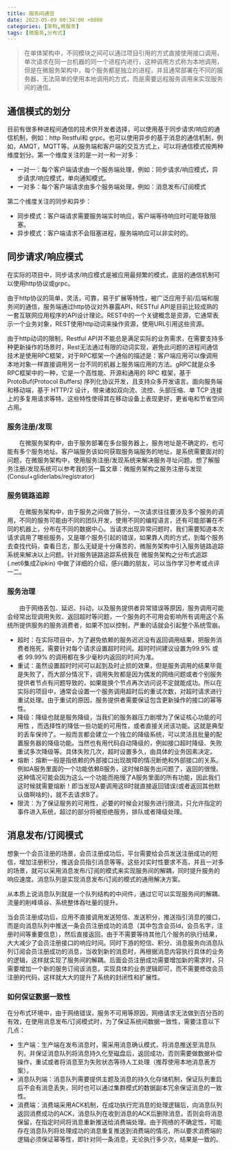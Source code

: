 ```yaml
---
title: 服务间通信
date: 2023-05-09 00:34:00 +0800
categories: [架构,微服务]
tags: [微服务,分布式]
---
```


> 在单体架构中，不同模块之间可以通过项目引用的方式直接使用接口调用，单次请求在同一台机器的同一个进程内进行，这种调用方式称为本地调用，但是在微服务架构中，每个服务都是独立的进程，并且通常部署在不同的服务器，无法简单的使用本地调用的方式，而是需要远程服务调用来实现服务间的通信。

## 通信模式的划分

目前有很多种进程间通信的技术供开发者选择，可以使用基于同步请求/响应的通信机制，例如：http Restful和 grpc。也可以使用异步的基于消息的通信机制，例如，AMQT，MQTT等。从服务端和客户端的交互方式上，可以将通信模式按两种维度划分。第一个维度关注的是一对一和一对多：

- 一对一：每个客户端请求由一个服务端处理，例如：同步请求/响应模式，异步请求/响应模式，单向通知模式。
- 一对多：每个客户端请求由多个服务端处理，例如：消息发布/订阅模式

第二个维度关注的同步和异步：

- 同步模式：客户端请求需要服务端实时响应，客户端等待响应时可能导致阻塞。
- 异步模式：客户端请求不会阻塞进程，服务端响应可以非实时的。

## 同步请求/响应模式

在实际的项目中，同步请求/响应模式是被应用最频繁的模式，底层的通信机制可以使用http协议或grpc。

由于http协议的简单，灵活，可靠，易于扩展等特性，被广泛应用于前/后端和服务间的通信，服务端通过http协议对外暴露API，RESTful API是目前比较成熟的一套互联网应用程序的API设计理论。REST中的一个关键概念是资源，它通常表示一个业务对象，REST使用http动词来操作资源，使用URL引用这些资源。

由于http动词的限制，Restful API并不能总是满足实际的业务需求，在需要支持多种更新操作的场景时，Rest无法通过有限的动词实现，避免此问题的进程间通信技术是使用RPC框架，对于RPC框架一个通俗的描述是：客户端应用可以像调用本地对象一样直接调用另一台不同的机器上服务端应用的方法。gRPC就是众多RPC框架中的一种，它是一个高性能、开源和通用的 RPC 框架，基于ProtoBuf(Protocol Buffers) 序列化协议开发，且支持众多开发语言。面向服务端和移动端，基于 HTTP/2 设计，带来诸如双向流、流控、头部压缩、单 TCP 连接上的多复用请求等特。这些特性使得其在移动设备上表现更好，更省电和节省空间占用。

### 服务注册/发现

　　在微服务架构中，由于服务部署在多台服务器上，服务地址是不确定的，也可能有多个服务地址。客户端服务该如何获取服务端服务的地址，是系统需要面对的问题，在微服务架构中，使用服务注册/发现系统来解决服务寻址问题。想了解服务注册/发现系统可以参考我的另一篇文章：微服务架构之服务注册与发现(Consul+gliderlabs/registrator)

### 服务链路追踪

　　在微服务架构中，由于服务之间做了拆分，一次请求往往要涉及多个服务的调用，不同的服务可能由不同的团队开发，使用不同的编程语言，还有可能部署在不同的机器上，分布在不同的数据中心。当请求出现异常问题时，我们需要知道本次请求调用了哪些服务，又是哪个服务引起的错误，如果靠人肉的方式，到每个服务去查找代码，查看日志，那么无疑是十分痛苦的，微服务架构中引入服务链路追踪系统来解决以上问题。针对服务链路追踪系统我在 微服务架构之分布式追踪(.net6集成Zipkin) 中做了详细的介绍，感兴趣的朋友，可以当作学习参考或点评一二。

### 服务治理

　　由于网络丢包、延迟、抖动，以及服务提供者异常错误等原因，服务调用可能会经常出现调用失败、返回超时等问题，一个服务的不可用会影响所有调用这个系统所提供服务的服务消费者，如果不加以控制，严重的话就会引起整个系统雪崩。

- 超时：在实际项目中，为了避免依赖的服务迟迟没有返回调用结果，把服务消费者拖死，需要针对每个请求设置超时时间。超时时间建议设置为99.9% 或者 99.99% 的调用都在多少毫秒内返回的时间为准。
- 重试：虽然设置超时时间可以起到及时止损的效果，但是服务调用的结果毕竟是失败了，而大部分情况下，调用失败都是因为偶发的网络问题或者个别服务提供者节点有问题导致的，如果能换个节点再次访问说不定就能成功。所以在实际的项目中，通常会设置一个服务调用超时后的重试次数，对超时请求进行重试处理。由于重试的原因，服务提供者需要保证包含更新操作的接口的幂等性。
- 降级：降级也就是服务降级，当我们的服务器压力剧增为了保证核心功能的可用性 ，而选择性的降低一些功能的可用性，或者直接关闭该功能。这就是典型的丢车保帅了。一般而言都会建立一个独立的降级系统，可以灵活且批量的配置服务器的降级功能。当然也有用代码自动降级的，例如接口超时降级、失败重试多次降级等。具体失败几次，超时设置多久，由具体的业务因素决定。
- 熔断：熔断一般是指依赖的外部接口出现故障的情况断绝和外部接口的关系。例如A服务里面的一个功能依赖B服务，这时候B服务出问题了，返回的很慢。这种情况可能会因为这么一个功能而拖慢了A服务里面的所有功能，因此我们这时候就需要熔断！即当发现A要调用这B时就直接返回错误(或者返回其他默认值啊啥的)，就不去请求B了。
- 限流：为了保证服务的可用性，必要的时候会对服务进行限流，只允许指定的事件进入系统，超过的部分将被拒绝服务，排队或者降级处理。

## 消息发布/订阅模式

想象一个会员注册的场景，会员注册成功后，平台需要给会员发送注册成功的短信，增加注册积分，推送会员指引消息等等。这些对实时性要求不高，并且一对多的场景，就可以采用消息发布/订阅的模式来实现服务间的解耦，同时提升服务的响应速度。消息队列是实现消息发布/订阅的模式的通用解决方案。

从本质上说消息队列就是一个队列结构的中间件，通过它可以实现服务间的解耦、流量的削峰填谷、系统整体吞吐量的提升。

当会员注册成功后，应用不直接调用发送短信、发送积分，推送指引消息的接口，而是向消息队列中推送一条会员注册成功的消息（其中包含会员Id，会员名字，注册时间等重要信息），然后直接返回，由于不需要等待其他几个服务的执行结果，大大减少了会员注册接口的响应时间。同时下游的短信、积分、消息服务向消息队列订阅会员注册成功的消息，当收到新的消息时，再根据消息内容执行具体的业务的逻辑，这样就实现了服务间的解耦。后面会员注册成功需要增加新的需求时，只需要增加一个新的服务订阅该消息，实现具体的业务逻辑即可，而不需要修改会员注册的代码，这样就大大的提升了系统的封闭性和扩展性。

### 如何保证数据一致性

在分布式环境中，由于网络错误，服务不可用等原因，网络请求无法做到百分百的有效，在使用消息发布/订阅模式时，为了保证系统间数据一致性，需要注意以下几点：

- 生产端：生产端在发布消息时，需采用消息确认模式，将消息推送至消息队列，并保证消息队列将消息持久化至磁盘后，返回成功，否则需要做数据补偿操作，重试或者将消息至为失败状态等待人工处理（推荐使用本地消息表方案）。
- 消息队列端：消息队列需要提供主题及消息的持久化存储机制，保证队列重启后不会有消息丢失，同时也可以通过集群模式的数据副本冗余保证消息的一致性。
- 消费端：消费端采用ACK机制，在成功执行完消息的处理逻辑后，向消息队列返回消费成功的ACK，消息队列在收到消息的ACK后删除消息，否则会将消息保留，在指定时间将消息重新推送给消费端处理。由于网络的不确定性，可能存在消息队列将处理成功的消息重复推送到消费端的情况，所以要求消费端的逻辑必须保证幂等性，即针对同一条消息，无论执行多少次，结果是一致的。
